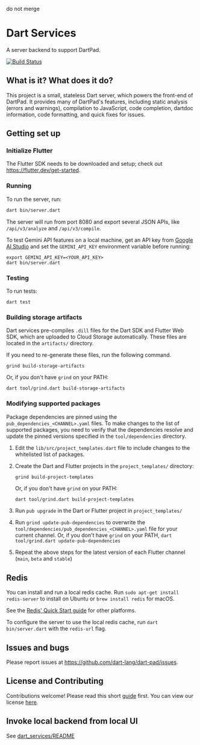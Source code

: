 do not merge

# Dart Services

A server backend to support DartPad.

[![Build Status](https://github.com/dart-lang/dart-services/workflows/dart-services/badge.svg)](https://github.com/dart-lang/dart-services/actions?workflow=dart-services)

## What is it? What does it do?

This project is a small, stateless Dart server, which powers the front-end of
DartPad. It provides many of DartPad's features, including static analysis
(errors and warnings), compilation to JavaScript, code completion, dartdoc
information, code formatting, and quick fixes for issues.

## Getting set up

### Initialize Flutter

The Flutter SDK needs to be downloaded and setup; check out
https://flutter.dev/get-started.

### Running

To run the server, run:

```bash
dart bin/server.dart
```

The server will run from port 8080 and export several JSON APIs, like
`/api/v3/analyze` and `/api/v3/compile`.

To test Gemini API features on a local machine,
get an API key from [Google AI Studio](https://aistudio.google.com)
and set the `GEMINI_API_KEY` environment variable before running:

```
export GEMINI_API_KEY=<YOUR_API_KEY>
dart bin/server.dart
```

### Testing

To run tests:

`dart test`

### Building storage artifacts

Dart services pre-compiles `.dill` files for the Dart SDK and Flutter Web SDK, which
are uploaded to Cloud Storage automatically. These files are located in the
`artifacts/` directory.

If you need to re-generate these files, run the following command.

```
grind build-storage-artifacts
```

Or, if you don't have `grind` on your PATH:

```
dart tool/grind.dart build-storage-artifacts
```

### Modifying supported packages

Package dependencies are pinned using the `pub_dependencies_<CHANNEL>.yaml`
files. To make changes to the list of supported packages, you need to verify
that the dependencies resolve and update the pinned versions specified in the
`tool/dependencies` directory.

1. Edit the `lib/src/project_templates.dart` file to include changes to the
   whitelisted list of packages.
2. Create the Dart and Flutter projects in the `project_templates/` directory:

    ```bash
    grind build-project-templates
    ```

    Or, if you don't have `grind` on your PATH:

   ```
   dart tool/grind.dart build-project-templates
   ```

4. Run `pub upgrade` in the Dart or Flutter project in `project_templates/`
5. Run `grind update-pub-dependencies` to overwrite the
   `tool/dependencies/pub_dependencies_<CHANNEL>.yaml` file for your current
   channel. Or, if you don't have `grind` on your PATH, `dart tool/grind.dart update-pub-dependencies`
6. Repeat the above steps for the latest version of each Flutter channel
   (`main`, `beta` and `stable`)

## Redis

You can install and run a local redis cache. Run `sudo apt-get install redis-server` to install on Ubuntu or `brew install redis` for macOS.

See the [Redis' Quick Start guide](https://redis.io/topics/quickstart) for other platforms.

To configure the server to use the local redis cache, run `dart bin/server.dart` with the `redis-url` flag.

## Issues and bugs

Please report issues at https://github.com/dart-lang/dart-pad/issues.

## License and Contributing

Contributions welcome! Please read this short
[guide](https://github.com/dart-lang/dart-pad/blob/main/CONTRIBUTING.md) first.
You can view our license
[here](https://github.com/dart-lang/dart-pad/blob/main/LICENSE).

## Invoke local backend from local UI

See [dart_services/README](../dartpad_ui/README.md)
